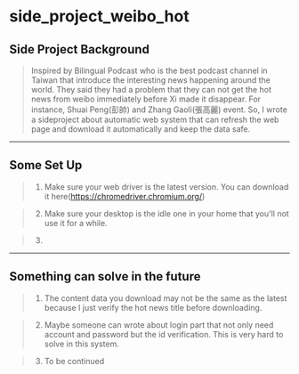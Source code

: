 # side_project_weibo_hot

## Side Project Background
> Inspired by Bilingual Podcast who is the best podcast channel in Taiwan that introduce the interesting news happening around the world. They said they had a problem that they can not get the hot news from weibo immediately before Xi made it disappear. For instance, Shuai Peng(彭帥) and Zhang Gaoli(張高麗) event. So, I wrote a sideproject about automatic web system that can refresh the web page and download it automatically and keep the data safe.
> 

***

## Some Set Up
> 1. Make sure your web driver is the latest version. You can download it here(https://chromedriver.chromium.org/)

> 2. Make sure your desktop is the idle one in your home that you'll not use it for a while.

> 3. 


***

## Something can solve in the future
> 1. The content data you download may not be the same as the latest because I just verify the hot news title before downloading.

> 2. Maybe someone can wrote about login part that not only need account and password but the id verification. This is very hard to solve in this system.

> 3. To be continued